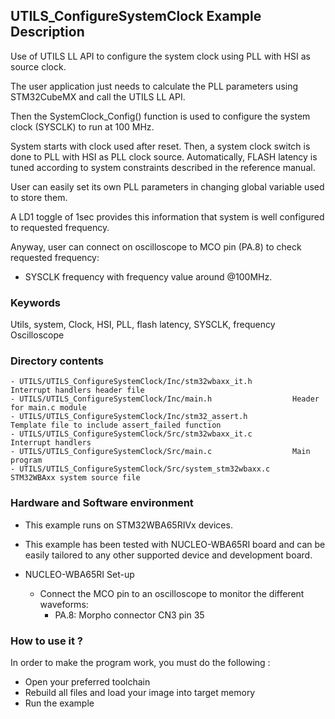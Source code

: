 ## <b>UTILS_ConfigureSystemClock Example Description</b>

Use of UTILS LL API to configure the system clock using PLL with HSI as source clock. 

The user application just needs to calculate the PLL parameters using STM32CubeMX and call the UTILS LL API.

Then the SystemClock_Config() function is used to configure the system
clock (SYSCLK) to run at 100 MHz.

System starts with clock used after reset.
Then, a system clock switch is done to PLL with HSI as PLL clock source. Automatically, FLASH latency
is tuned according to system constraints described in the reference manual.

User can easily set its own PLL parameters in changing global variable used to store them.

A LD1 toggle of 1sec provides this information that system is well configured to requested frequency.  

Anyway, user can connect on oscilloscope to MCO pin (PA.8) to check requested frequency:
 
 - SYSCLK frequency with frequency value around @100MHz.

### <b>Keywords</b>

Utils, system, Clock, HSI, PLL, flash latency, SYSCLK, frequency Oscilloscope



### <b>Directory contents</b>

    - UTILS/UTILS_ConfigureSystemClock/Inc/stm32wbaxx_it.h         Interrupt handlers header file
    - UTILS/UTILS_ConfigureSystemClock/Inc/main.h                  Header for main.c module
    - UTILS/UTILS_ConfigureSystemClock/Inc/stm32_assert.h          Template file to include assert_failed function
    - UTILS/UTILS_ConfigureSystemClock/Src/stm32wbaxx_it.c         Interrupt handlers
    - UTILS/UTILS_ConfigureSystemClock/Src/main.c                  Main program
    - UTILS/UTILS_ConfigureSystemClock/Src/system_stm32wbaxx.c     STM32WBAxx system source file


### <b>Hardware and Software environment</b>

  - This example runs on STM32WBA65RIVx devices.
    
  - This example has been tested with NUCLEO-WBA65RI board and can be
    easily tailored to any other supported device and development board.

  - NUCLEO-WBA65RI Set-up
    - Connect the MCO pin to an oscilloscope to monitor the different waveforms:
      - PA.8:  Morpho connector CN3 pin 35 

### <b>How to use it ?</b>

In order to make the program work, you must do the following :

 - Open your preferred toolchain
 - Rebuild all files and load your image into target memory
 - Run the example



